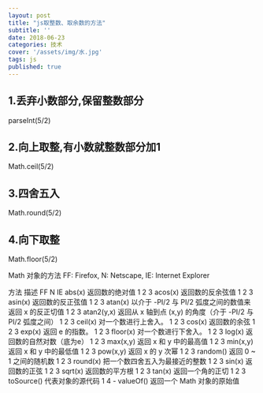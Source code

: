```yaml
---
layout: post
title: "js取整数、取余数的方法"
subtitle: ''
date: 2018-06-23
categories: 技术
cover: '/assets/img/水.jpg'
tags: js
published: true
---
```



## 1.丢弃小数部分,保留整数部分

parseInt(5/2)

## 2.向上取整,有小数就整数部分加1

 Math.ceil(5/2)

## 3.四舍五入

Math.round(5/2)

## 4.向下取整

 Math.floor(5/2)

Math 对象的方法
FF: Firefox, N: Netscape, IE: Internet Explorer

方法 描述 FF N IE
abs(x) 返回数的绝对值 1 2 3
acos(x) 返回数的反余弦值 1 2 3
asin(x) 返回数的反正弦值 1 2 3
atan(x) 以介于 -PI/2 与 PI/2 弧度之间的数值来返回 x 的反正切值 1 2 3
atan2(y,x) 返回从 x 轴到点 (x,y) 的角度（介于 -PI/2 与 PI/2 弧度之间） 1 2 3
ceil(x) 对一个数进行上舍入。 1 2 3
cos(x) 返回数的余弦 1 2 3
exp(x) 返回 e 的指数。 1 2 3
floor(x) 对一个数进行下舍入。 1 2 3
log(x) 返回数的自然对数（底为e） 1 2 3
max(x,y) 返回 x 和 y 中的最高值 1 2 3
min(x,y) 返回 x 和 y 中的最低值 1 2 3
pow(x,y) 返回 x 的 y 次幂 1 2 3
random() 返回 0 ~ 1 之间的随机数 1 2 3
round(x) 把一个数四舍五入为最接近的整数 1 2 3
sin(x) 返回数的正弦 1 2 3
sqrt(x) 返回数的平方根 1 2 3
tan(x) 返回一个角的正切 1 2 3
toSource() 代表对象的源代码 1 4 -
valueOf() 返回一个 Math 对象的原始值
